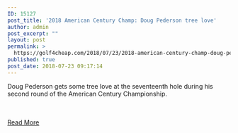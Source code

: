 ```yaml
---
ID: 15127
post_title: '2018 American Century Champ: Doug Pederson tree love'
author: admin
post_excerpt: ""
layout: post
permalink: >
  https://golf4cheap.com/2018/07/23/2018-american-century-champ-doug-pederson-tree-love/
published: true
post_date: 2018-07-23 09:17:14
---
```

<p>Doug Pederson gets some tree love at the seventeenth hole during his second round of the American Century Championship.</p><br><br><a href="https://www.golfchannel.com/video/pederson-gets-some-tree-love-acc/">Read More</a>